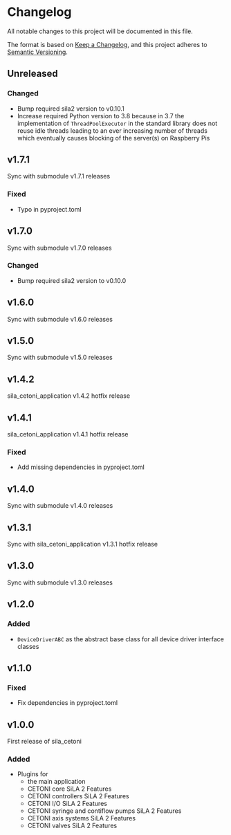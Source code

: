 # Changelog

All notable changes to this project will be documented in this file.

The format is based on [Keep a Changelog](https://keepachangelog.com/en/1.0.0/), and this project adheres
to [Semantic Versioning](https://semver.org/spec/v2.0.0.html).

<!--
Types of changes

    `Added` for new features.
    `Changed` for changes in existing functionality.
    `Deprecated` for soon-to-be removed features.
    `Removed` for now removed features.
    `Fixed` for any bug fixes.
    `Security` in case of vulnerabilities.
-->

## Unreleased

### Changed

- Bump required sila2 version to v0.10.1
- Increase required Python version to 3.8 because in 3.7 the implementation of `ThreadPoolExecutor` in the standard library does not reuse idle threads leading to an ever increasing number of threads which eventually causes blocking of the server(s) on Raspberry Pis

## v1.7.1

Sync with submodule v1.7.1 releases

### Fixed

- Typo in pyproject.toml

## v1.7.0

Sync with submodule v1.7.0 releases

### Changed

- Bump required sila2 version to v0.10.0

## v1.6.0

Sync with submodule v1.6.0 releases

## v1.5.0

Sync with submodule v1.5.0 releases

## v1.4.2

sila_cetoni_application v1.4.2 hotfix release

## v1.4.1

sila_cetoni_application v1.4.1 hotfix release

### Fixed

- Add missing dependencies in pyproject.toml

## v1.4.0

Sync with submodule v1.4.0 releases

## v1.3.1

Sync with sila_cetoni_application v1.3.1 hotfix release

## v1.3.0

Sync with submodule v1.3.0 releases

## v1.2.0

### Added

- `DeviceDriverABC` as the abstract base class for all device driver interface classes

## v1.1.0

### Fixed

- Fix dependencies in pyproject.toml

## v1.0.0

First release of sila_cetoni

### Added

- Plugins for
    - the main application
    - CETONI core SiLA 2 Features
    - CETONI controllers SiLA 2 Features
    - CETONI I/O SiLA 2 Features
    - CETONI syringe and contiflow pumps SiLA 2 Features
    - CETONI axis systems SiLA 2 Features
    - CETONI valves SiLA 2 Features
